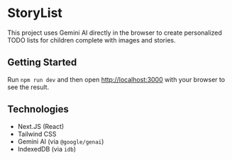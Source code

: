 # StoryList

This project uses Gemini AI directly in the browser to create personalized TODO lists for children complete with images and stories.

## Getting Started
Run `npm run dev` and then open [http://localhost:3000](http://localhost:3000) with your browser to see the result.

## Technologies
- Next.JS (React)
- Tailwind CSS
- Gemini AI (via `@google/genai`)
- IndexedDB (via `idb`)
